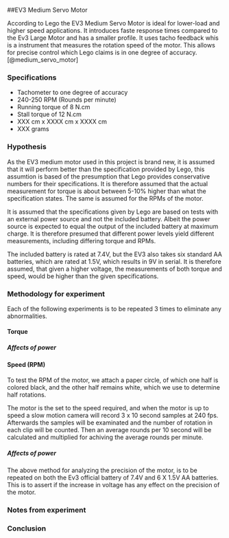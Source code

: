 ##EV3 Medium Servo Motor

According to Lego the EV3 Medium Servo Motor is ideal for lower-load and higher speed applications. It introduces faste response times compared to the Ev3 Large Motor and has a smaller profile. It uses tacho feedback whis is a instrument that measures the rotation speed of the motor. This allows for precise control which Lego claims is in one degree of accuracy. [@medium_servo_motor]

### Specifications

- Tachometer to one degree of accuracy
- 240-250 RPM (Rounds per minute)
- Running torque of 8 N.cm
- Stall torque of 12 N.cm
- XXX cm x XXXX cm x XXXX cm
- XXX grams

### Hypothesis

As the EV3 medium motor used in this project is brand new, it is assumed that it will perform better than the specification provided by Lego, this assumtion is based of the presumption that Lego provides conservative numbers for their specifications. It is therefore assumed that the actual measurement for torque is about between 5-10% higher than what the specification states. The same is assumed for the RPMs of the motor.

It is assumed that the specifications given by Lego are based on tests with an external power source and not the included battery. Albeit the power source is expected to equal the output of the included battery at maximum charge. It is therefore presumed that different power levels yield different measurements, including differing torque and RPMs.

The included battery is rated at 7.4V, but the EV3 also takes six standard AA batteries, which are rated at 1.5V, which results in 9V in serial. It is therefore assumed, that given a higher voltage, the measurements of both torque and speed, would be higher than the given specifications.

### Methodology for experiment

Each of the following experiments is to be repeated 3 times to eliminate any abnormalities.

#### Torque

##### Affects of power

#### Speed (RPM)

To test the RPM of the motor, we attach a paper circle, of which one half is colored black, and the other half remains white, which we use to determine half rotations.

The motor is the set to the speed required, and when the motor is up to speed a slow motion camera will record 3 x 10 second samples at 240 fps. Afterwards the samples will be examinated and the number of rotation in each clip will be counted. Then an average rounds per 10 second will be calculated and multiplied for achiving the average rounds per minute.

##### Affects of power

The above method for analyzing the precision of the motor, is to be repeated on both the Ev3 official battery of 7.4V and 6 X 1.5V AA batteries. This is to assert if the increase in voltage has any effect on the precision of the motor.

### Notes from experiment

### Conclusion



